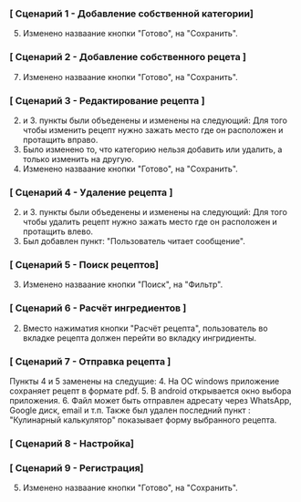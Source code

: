 ### [ Сценарий 1 - Добавление собственной категории]
5. Изменено назваание кнопки "Готово", на "Сохранить".


### [ Сценарий 2 - Добавление собственного рецета ]
7. Изменено назваание кнопки "Готово", на "Сохранить".


### [ Сценарий 3 - Редактирование рецепта ]
2. и 3. пункты были объеденены и изменены на следующий:
	Для того чтобы изменить рецепт нужно зажать место где он расположен и протащить вправо.
5. Было изменено то, что категорию нельзя добавить или удалить, а только изменить на другую.
7. Изменено назваание кнопки "Готово", на "Сохранить".


### [ Сценарий 4 - Удаление рецепта ]
2. и 3. пункты были объеденены и изменены на следующий:
	Для того чтобы удалить рецепт нужно зажать место где он расположен и протащить влево.
4. Был добавлен пункт: "Пользователь читает сообщение".

### [ Сценарий 5 - Поиск рецептов]
3. Изменено назваание кнопки "Поиск", на "Фильтр".

### [ Сценарий 6 - Расчёт ингредиентов ]
2. Вместо нажиматия кнопки "Расчёт рецепта", пользователь во вкладке рецепта должен перейти во 
вкладку ингридиенты.


### [ Сценарий 7 - Отправка рецепта ]
Пункты 4 и 5 заменены на следущие:
4.	На ОС windows приложение сохраняет рецепт в формате pdf.
5.	В android открывается окно выбора приложения. 
6.	Файл может быть отправлен адресату через WhatsApp, Google диск, email и т.п. 
Также был удален последний пункт : "Кулинарный калькулятор" показывает форму выбранного рецепта.


### [ Сценарий 8 - Настройка]


### [ Сценарий 9 - Регистрация]
5. Изменено назваание кнопки "Готово", на "Сохранить".